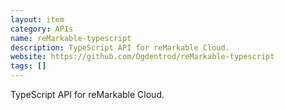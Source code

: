 ```yaml
---
layout: item
category: APIs
name: reMarkable-typescript
description: TypeScript API for reMarkable Cloud.
website: https://github.com/Ogdentrod/reMarkable-typescript
tags: []
---
```


TypeScript API for reMarkable Cloud.
